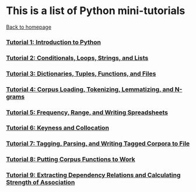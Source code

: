# This is a list of Python mini-tutorials
[Back to homepage](README.md)

### [Tutorial 1: Introduction to Python](Python_Tutorial_1.md)

### [Tutorial 2: Conditionals, Loops, Strings, and Lists](Python_Tutorial_2.md)

### [Tutorial 3: Dictionaries, Tuples, Functions, and Files](Python_Tutorial_3.md)

### [Tutorial 4: Corpus Loading, Tokenizing, Lemmatizing, and N-grams](Python_Tutorial_4.md)

### [Tutorial 5: Frequency, Range, and Writing Spreadsheets](Python_Tutorial_5.md)

### [Tutorial 6: Keyness and Collocation](Python_Tutorial_6.md)

### [Tutorial 7: Tagging, Parsing, and Writing Tagged Corpora to File](Python_Tutorial_7.md)

### [Tutorial 8: Putting Corpus Functions to Work](Python_Tutorial_8.md)

### [Tutorial 9: Extracting Dependency Relations and Calculating Strength of Association](Python_Tutorial_9.md)
